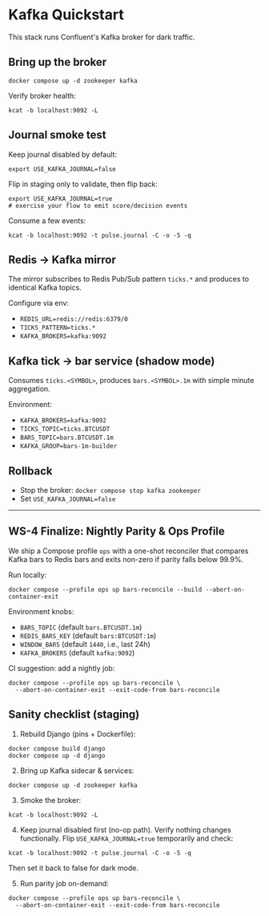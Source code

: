 # Kafka Quickstart

This stack runs Confluent's Kafka broker for dark traffic.

## Bring up the broker

```
docker compose up -d zookeeper kafka
```

Verify broker health:

```
kcat -b localhost:9092 -L
```

## Journal smoke test

Keep journal disabled by default:

```
export USE_KAFKA_JOURNAL=false
```

Flip in staging only to validate, then flip back:

```
export USE_KAFKA_JOURNAL=true
# exercise your flow to emit score/decision events
```

Consume a few events:

```
kcat -b localhost:9092 -t pulse.journal -C -o -5 -q
```

## Redis → Kafka mirror

The mirror subscribes to Redis Pub/Sub pattern `ticks.*` and produces to identical Kafka topics.

Configure via env:

- `REDIS_URL=redis://redis:6379/0`
- `TICKS_PATTERN=ticks.*`
- `KAFKA_BROKERS=kafka:9092`

## Kafka tick → bar service (shadow mode)

Consumes `ticks.<SYMBOL>`, produces `bars.<SYMBOL>.1m` with simple minute aggregation.

Environment:

- `KAFKA_BROKERS=kafka:9092`
- `TICKS_TOPIC=ticks.BTCUSDT`
- `BARS_TOPIC=bars.BTCUSDT.1m`
- `KAFKA_GROUP=bars-1m-builder`

## Rollback

- Stop the broker: `docker compose stop kafka zookeeper`
- Set `USE_KAFKA_JOURNAL=false`

---

## WS-4 Finalize: Nightly Parity & Ops Profile

We ship a Compose profile `ops` with a one-shot reconciler that compares Kafka bars to Redis bars and exits non-zero if parity falls below 99.9%.

Run locally:

```
docker compose --profile ops up bars-reconcile --build --abort-on-container-exit
```

Environment knobs:

- `BARS_TOPIC` (default `bars.BTCUSDT.1m`)
- `REDIS_BARS_KEY` (default `bars:BTCUSDT:1m`)
- `WINDOW_BARS` (default `1440`, i.e., last 24h)
- `KAFKA_BROKERS` (default `kafka:9092`)

CI suggestion: add a nightly job:

```
docker compose --profile ops up bars-reconcile \
  --abort-on-container-exit --exit-code-from bars-reconcile
```

## Sanity checklist (staging)

1) Rebuild Django (pins + Dockerfile):

```
docker compose build django
docker compose up -d django
```

2) Bring up Kafka sidecar & services:

```
docker compose up -d zookeeper kafka
```

3) Smoke the broker:

```
kcat -b localhost:9092 -L
```

4) Keep journal disabled first (no-op path). Verify nothing changes functionally. Flip `USE_KAFKA_JOURNAL=true` temporarily and check:

```
kcat -b localhost:9092 -t pulse.journal -C -o -5 -q
```

Then set it back to false for dark mode.

5) Run parity job on-demand:

```
docker compose --profile ops up bars-reconcile \
  --abort-on-container-exit --exit-code-from bars-reconcile
```
